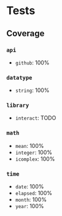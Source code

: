 # Tests

## Coverage

### `api`

* `github`: 100%

### `datatype` 

* `string`: 100%

### `library`

* `interact`: TODO

### `math`

* `mean`: 100%
* `integer`: 100%
* `icomplex`: 100%

### `time`

* `date`: 100% 
* `elapsed`: 100%  
* `month`: 100%  
* `year`: 100%
